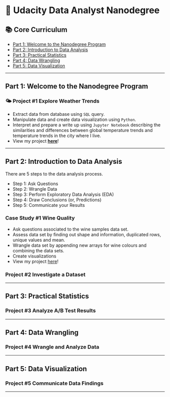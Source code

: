 # 🌟 Udacity Data Analyst Nanodegree 

## 📚 Core Curriculum

- [Part 1: Welcome to the Nanodegree Program](#part-1-welcome-to-the-nanodegree-program)
- [Part 2: Introduction to Data Analysis](#part-2-introduction-to-data-analysis)
- [Part 3: Practical Statistics](#part-3-practical-statistics)
- [Part 4: Data Wrangling](#part-4-data-wrangling)
- [Part 5: Data Visualization](#part-5-data-visualization)

***

## Part 1: Welcome to the Nanodegree Program

### 🌤 Project #1 Explore Weather Trends
- Extract data from database using `SQL` query.
- Manipulate data and create data visualization using `Python`.
- Interpret and prepare a write up using `Jupyter Notebook` describing the similarities and differences between global temperature trends and temperature trends in the city where I live.
- View my project **[here](https://github.com/katiehuangx/Udacity-Data-Analyst-Nanodegree/blob/main/Project%20%231:%20Explore%20Weather%20Trends/Project%201%20-%20Explore%20Weather%20Trends.ipynb)**!

***

## Part 2: Introduction to Data Analysis

There are 5 steps to the data analysis process.

- Step 1: Ask Questions
- Step 2: Wrangle Data
- Step 3: Perform Exploratory Data Analysis (EDA)
- Step 4: Draw Conclusions (or, Predictions)
- Step 5: Communicate your Results

### Case Study #1 Wine Quality

- Ask questions associated to the wine samples data set.
- Assess data set by finding out shape and information, duplicated rows, unique values and mean.
 - Wrangle data set by appending new arrays for wine colours and combining the data sets.
- Create visualizations
- View my project [here](https://github.com/katiehuangx/Udacity-Data-Analyst-Nanodegree/blob/main/Part%202:%20Intro%20to%20Data%20Analysis/Case%20Study%20%231:%20Wine%20Quality/Wine_Quality.ipynb)!

### Project #2 Investigate a Dataset

***

## Part 3: Practical Statistics

### Project #3 Analyze A/B Test Results

***

## Part 4: Data Wrangling

### Project #4 Wrangle and Analyze Data

***

## Part 5: Data Visualization

### Project #5 Communicate Data Findings

***

